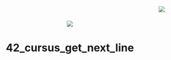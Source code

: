  <img align="right" src="https://badge42.herokuapp.com/api/project/idavoli-/get_next_line" />
<h1></h1>

<div align="center">
  <img  src="https://game.42sp.org.br/static/assets/achievements/get_next_linem.png" />
  <h1>42_cursus_get_next_line</h1>
</div>
